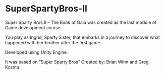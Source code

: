 # SuperSpartyBros-II

Super Sparty Bros II – The Book of Gaia was created as the last module of Game development course. 

You play as Ingrid, Sparty Sister, that embarks in a journey to discover what happened with her brother after the first game.

Developed using Unity Engine.

It was based on “Super Sparty Bros” Created by:
Brian Winn and Greg Kozma



